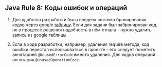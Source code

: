 ## Java Rule 8: Коды ошибок и операций

1. Для удобства разработки была введена система бронирования кодов через google
<a href="https://docs.google.com/spreadsheets/d/1ynslciDe1DOxcpM_dttfqim9MHh235j_vsvCK62a_Vk/">таблицу</a>.
Если для задачи был забронирован код, но в процессе решения надобность в нём отпала - нужно удалить 
запись из google таблицы.

2. Если в ходе разработки, например, удаления require метода, код ошибки перестал использоваться
в проекте - его следует пометить аннотацией `@UnusedErrorCode` вместо удаления.
Для кодов операций аннотация `@UnusedOperationCode`.
